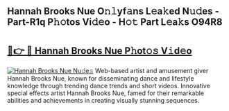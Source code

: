 ## Hannah Brooks Nue O𝚗𝚕yf𝚊ns L𝚎a𝚔ed N𝚞𝚍es - Part-R1q P𝚑𝚘tos Vi𝚍𝚎o - H𝚘𝚝 Part L𝚎a𝚔s O94R8

# <h2><a href="http://kfe1w8.oniu.top/?m=Hannah+Brooks+Nue">🔗👉 🔴 Hannah Brooks Nue P𝚑ot𝚘𝚜 V𝚒d𝚎o</a></h2>

[![Hannah Brooks Nue Nu𝚍e𝚜](https://i.imgur.com/0qMVB7G.gif)](http://kfe1w8.oniu.top/?m=Hannah+Brooks+Nue)
Web-based artist and amusement giver Hannah Brooks Nue, known for disseminating dance and lifestyle knowledge through trending dance trends and short videos. Innovative special effects artist Hannah Brooks Nue, famed for their remarkable abilities and achievements in creating visually stunning sequences.  
